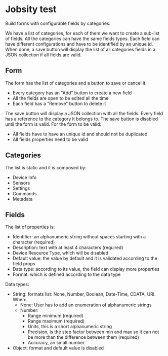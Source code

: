 # Jobsity test

Build forms with configurable fields by categories.

We have a list of categories, for each of them we want to create a sub-list of fields.
All the categories can have the same fields types. Each field can have different
configurations and have to be identified by an unique id. When done, a save button
will display the list of all categories fields in a JSON collection if all fields
are valid.

## Form

The form has the list of categories and a button to save or cancel it.

- Every category has an "Add" button to create a new field
- All the fields are open to be edited all the time
- Each field has a "Remove" button to delete it

The save button will display a JSON collection with all the fields. Every field has
a reference to the category it belongs to. The save button is disabled until the
form is valid. For the form to be valid:

- All fields have to have an unique id and should not be duplicated
- All fields properties need to be valid

## Categories

The list is static and it is composed by:

- Device Info
- Sensors
- Settings
- Commands
- Metadata

## Fields

The list of properties is:

- Identifier: an alphanumeric string without spaces starting with a character (required)
- Description: text with at least 4 characters (required)
- Device Resource Type, which will be disabled
- Default value: the value by default and it is validated according to the field props
- Data type: according to its value, the field can display more properties
- Format: which is defined according to the data type

Data types:

- String: formats list: None, Number, Boolean, Date-Time, CDATA, URI. When:
    - None: User has to add an enumeration of alphanumeric strings
    - Number:
        - Range minimum (required)
        - Range maximum (required)
        - Units, this is a short alphanumeric string
        - Precision, is the step factor between min and max so it can not be
        more than the difference between them (required)
        - Accuracy, an small number
- Object: format and default value is disabled
